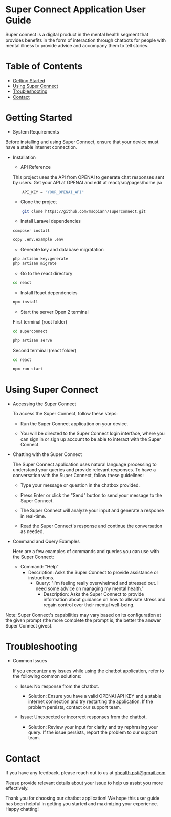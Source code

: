 
# Super Connect Application User Guide

Super connect is a digital product in the mental health segment that provides benefits in the form of interaction through chatbots for people with mental illness to provide advice and accompany them to tell stories.


# Table of Contents
  - [Getting Started](#getting-started)
  - [Using Super Connect](#using-super-connect)
  - [Troubleshooting](#troubleshooting)
  - [Contact](#contact)

# Getting Started

* System Requirements

Before installing and using Super Connect, ensure that your device must have a stable internet connection.

- Installation
    - API Reference
        
    This project uses the API from OPENAI to generate chat responses sent by users. Get your API at OPENAI and edit at react/src/pages/home.jsx
    ```bash
        API_KEY = "YOUR_OPENAI_API"
    ```
    - Clone the project

    ```bash
        git clone https://github.com/msopiann/superconnect.git
    ```

    - Install Laravel dependencies
    ```bash
    composer install
    ```
    ```bash
    copy .env.example .env
    ```
    
    - Generate key and database migratation

    ```bash
    php artisan key:generate
    php artisan migrate
    ```

    - Go to the react directory

    ```bash
    cd react
    ```

    - Install React dependencies

    ```bash
    npm install
    ```

    - Start the server
    Open 2 terminal
    
    First terminal (root folder)

    ```bash
    cd superconnect
    
    php artisan serve
    ```

    Second terminal (react folder)
    ```bash
    cd react
    
    npm run start
    ```

# Using Super Connect

- Accessing the Super Connect
    
    To access the Super Connect, follow these steps:
    
    - Run the Super Connect application on your device.
    
    - You will be directed to the Super Connect login interface, where you can sign in or sign up account to be able to interact with the Super Connect.

- Chatting with the Super Connect
    
    The Super Connect application uses natural language processing to understand your queries and provide relevant responses. To have a conversation with the Super Connect, follow these guidelines:
    
    - Type your message or question in the chatbox provided.
    
    - Press Enter or click the "Send" button to send your message to the Super Connect.
    
    - The Super Connect will analyze your input and generate a response in real-time.
    
    - Read the Super Connect's response and continue the conversation as needed.

- Command and Query Examples

    Here are a few examples of commands and queries you can use with the Super Connect:
    
    - Command: "Help"
        - Description: Asks the Super Connect to provide assistance or instructions.
            - Query: "I'm feeling really overwhelmed and stressed out. I need some advice on managing my mental health."
                - Description: Asks the Super Connect to provide information about guidance on how to alleviate stress and regain control over their mental well-being.

Note: Super Connect's capabilities may vary based on its configuration at the given prompt (the more complete the prompt is, the better the answer Super Connect gives).

# Troubleshooting

- Common Issues
    
    If you encounter any issues while using the chatbot application, refer to the following common solutions:
    
    - Issue: No response from the chatbot.
    
        - Solution: Ensure you have a valid OPENAI API KEY and a stable internet connection and try restarting the application. If the problem persists, contact our support team.

    - Issue: Unexpected or incorrect responses from the chatbot.
    
        - Solution: Review your input for clarity and try rephrasing your query. If the issue persists, report the problem to our support team.

# Contact

If you have any feedback, please reach out to us at ghealth.psti@gmail.com

Please provide relevant details about your issue to help us assist you more effectively.

Thank you for choosing our chatbot application! We hope this user guide has been helpful in getting you started and maximizing your experience. Happy chatting!

